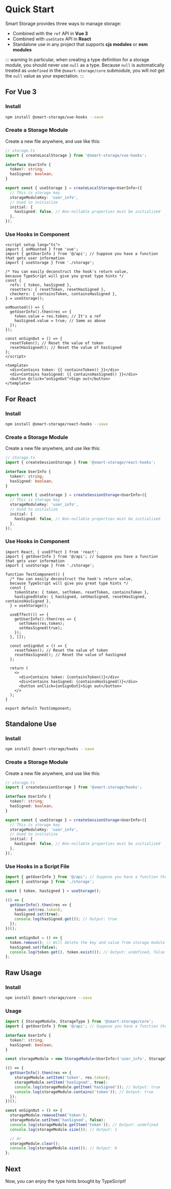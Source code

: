 # Quick Start

Smart Storage provides three ways to manage storage:

- Combined with the `ref` API in **Vue 3**
- Combined with `useState` API in **React**
- Standalone use in any project that supports **cjs modules** or **esm modules**

::: warning
In particular, when creating a type definition for a storage module, you should never use `null` as a type. Because `null` is automatically treated as `undefined` in the `@smart-storage/core` submodule, you will not get the `null` value as your expectation.
:::

## For Vue 3

### Install

```sh
npm install @smart-storage/vue-hooks --save
```

### Create a Storage Module

Create a new file anywhere, and use like this:

```ts
// storage.ts
import { createLocalStorage } from '@smart-storage/vue-hooks';

interface UserInfo {
  token?: string;
  hasSigned: boolean;
}

export const { useStorage } = createLocalStorage<UserInfo>({
  // This is storage key
  storageModuleKey: 'user_info',
  // Used to initialize
  initial: {
    hasSigned: false, // Non-nullable properties must be initialized
  },
});
```

### Use Hooks in Component

```vue
<script setup lang="ts">
import { onMounted } from 'vue';
import { getUserInfo } from '@/api'; // Suppose you have a function that gets user information
import { useStorage } from './storage';

/* You can easily deconstruct the hook's return value,
because TypeScript will give you great type hints */
const {
  refs: { token, hasSigned },
  resetters: { resetToken, resetHasSigned },
  checkers: { containsToken, containsHasSigned },
} = useStorage();

onMounted(() => {
  getUserInfo().then(res => {
    token.value = res.token; // It's a ref
    hasSigned.value = true; // Same as above
  });
});

const onSignOut = () => {
  resetToken(); // Reset the value of token
  resetHasSigned(); // Reset the value of hasSigned
};
</script>

<template>
  <div>Contains token: {{ containsToken() }}</div>
  <div>Contains hasSigned: {{ containsHasSigned() }}</div>
  <button @click="onSignOut">Sign out</button>
</template>
```

## For React

### Install

```sh
npm install @smart-storage/react-hooks --save
```

### Create a Storage Module

Create a new file anywhere, and use like this:

```ts
// storage.ts
import { createSessionStorage } from '@smart-storage/react-hooks';

interface UserInfo {
  token?: string;
  hasSigned: boolean;
}

export const { useStorage } = createSessionStorage<UserInfo>({
  // This is storage key
  storageModuleKey: 'user_info',
  // Used to initialize
  initial: {
    hasSigned: false, // Non-nullable properties must be initialized
  },
});
```

### Use Hooks in Component

```tsx
import React, { useEffect } from 'react';
import { getUserInfo } from '@/api'; // Suppose you have a function that gets user information
import { useStorage } from './storage';

function TestComponent() {
  /* You can easily deconstruct the hook's return value,
  because TypeScript will give you great type hints */
  const {
    tokenState: { token, setToken, resetToken, containsToken },
    hasSignedState: { hasSigned, setHasSigned, resetHasSigned, containsHasSigned },
  } = useStorage();

  useEffect(() => {
    getUserInfo().then(res => {
      setToken(res.token);
      setHasSigned(true);
    });
  }, []);

  const onSignOut = () => {
    resetToken(); // Reset the value of token
    resetHasSigned(); // Reset the value of hasSigned
  };

  return (
    <>
      <div>Contains token: {containsToken()}</div>
      <div>Contains hasSigned: {containsHasSigned()}</div>
      <button onClick={onSignOut}>Sign out</button>
    </>
  );
}

export default TestComponent;
```

## Standalone Use

### Install

```sh
npm install @smart-storage/hooks --save
```

### Create a Storage Module

Create a new file anywhere, and use like this:

```ts
// storage.ts
import { createSessionStorage } from '@smart-storage/hooks';

interface UserInfo {
  token?: string;
  hasSigned: boolean;
}

export const { useStorage } = createSessionStorage<UserInfo>({
  // This is storage key
  storageModuleKey: 'user_info',
  // Used to initialize
  initial: {
    hasSigned: false, // Non-nullable properties must be initialized
  },
});
```

### Use Hooks in a Script File

```ts
import { getUserInfo } from '@/api'; // Suppose you have a function that gets user information
import { useStorage } from './storage';

const { token, hasSigned } = useStorage();

(() => {
  getUserInfo().then(res => {
    token.set(res.token);
    hasSigned.set(true);
    console.log(hasSigned.get()); // Output: true
  });
})();

const onSignOut = () => {
  token.remove(); // Will delete the key and value from storage module
  hasSigned.set(false);
  console.log(token.get(), token.exist()); // Output: undefined, false
};
```

## Raw Usage

### Install

```sh
npm install @smart-storage/core --save
```

### Usage

```ts
import { StorageModule, StorageType } from '@smart-storage/core';
import { getUserInfo } from '@/api'; // Suppose you have a function that gets user information

interface UserInfo {
  token?: string;
  hasSigned: boolean;
}

const storageModule = new StorageModule<UserInfo>('user_info', StorageType.SESSION);

(() => {
  getUserInfo().then(res => {
    storageModule.setItem('token', res.token);
    storageModule.setItem('hasSigned', true);
    console.log(storageModule.getItem('hasSigned')); // Output: true
    console.log(storageModule.contains('token')); // Output: true
  });
})();

const onSignOut = () => {
  storageModule.removeItem('token');
  storageModule.setItem('hasSigned', false);
  console.log(storageModule.getItem('token')); // Output: undefined
  console.log(storageModule.size()); // Output: 1

  // Or
  storageModule.clear();
  console.log(storageModule.size()); // Output: 0
};
```

## Next

Now, you can enjoy the type hints brought by TypeScript!
